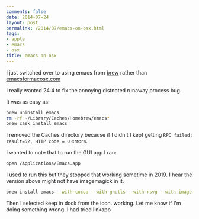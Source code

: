 ```yaml
---
comments: false
date: 2014-07-24
layout: post
permalink: /2014/07/emacs-on-osx.html
tags:
- apple
- emacs
- osx
title: emacs on osx
---
```



I just switched over to using emacs from [brew](http://brew.sh/) rather than [emacsformacosx.com](http://emacsformacosx.com)

I really wanted 24.4 to fix the annoying distnoted runaway process bug.

It was as easy as:

```bash
brew uninstall emacs
rm -rf ~/Library/Caches/Homebrew/emacs*
brew cask install emacs
```

I removed the Caches directory because if I didn't I kept getting `RPC failed; result=52, HTTP code = 0` errors.

I wanted to note that to run the GUI app I ran:

```bash
open /Applications/Emacs.app
```

I used to run this but they stopped that working sometime in 2019. I hear the version above might not have imagemagick in it.
```bash
brew install emacs --with-cocoa --with-gnutls --with-rsvg --with-imagemagick
```

Then I selected keep in dock from the icon. working. Let me know if I'm doing something wrong. I had tried linkapp
